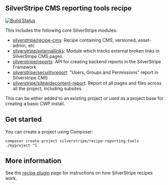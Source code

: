 ## SilverStripe CMS reporting tools recipe

[![Build Status](https://travis-ci.org/silverstripe/recipe-reporting-tools.svg?branch=master)](https://travis-ci.org/silverstripe/recipe-reporting-tools)

This includes the following core SilverStripe modules:

 * [silverstripe/recipe-cms](https://github.com/silverstripe/recipe-cms): Recipe containing CMS, versioned, asset-admin, etc
 * [silverstripe/externallinks](https://github.com/silverstripe/silverstripe-externallinks): Module which tracks
   external broken links in SilverStripe CMS pages
 * [silverstripe/reports](https://github.com/silverstripe/silverstripe-reports): API for creating backend reports in
   the SilverStripe Framework
 * [silverstripe/securityreport](https://github.com/silverstripe/silverstripe-securityreport): "Users, Groups and
   Permissions" report in Silverstripe CMS
 * [silverstripe/sitewidecontent-report](https://github.com/silverstripe/silverstripe-sitewidecontent-report): Report
   of all pages and files across all the project, including subsites 

This can be either added to an existing project or used as a project base for creating a basic CWP install.

## Get started

You can create a project using Composer:

```
composer create-project silverstripe/recipe-reporting-tools ./myproject ^1
```

## More information

See the [recipe plugin](https://github.com/silverstripe/recipe-plugin) page for instructions on how
SilverStripe recipes work.
